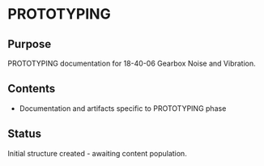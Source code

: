 # PROTOTYPING

## Purpose
PROTOTYPING documentation for 18-40-06 Gearbox Noise and Vibration.

## Contents
- Documentation and artifacts specific to PROTOTYPING phase

## Status
Initial structure created - awaiting content population.

